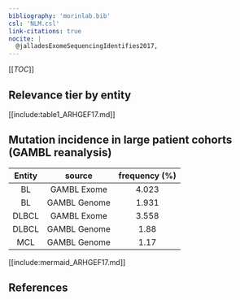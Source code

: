 ```yaml
---
bibliography: 'morinlab.bib'
csl: 'NLM.csl'
link-citations: true
nocite: |
  @jalladesExomeSequencingIdentifies2017, 
---
```


[[_TOC_]]




## Relevance tier by entity

[[include:table1_ARHGEF17.md]]


## Mutation incidence in large patient cohorts (GAMBL reanalysis)

|Entity|source |frequency (%)|
|:------:|:----:|:----:|
|BL|GAMBL Exome |4.023 |
|BL|GAMBL Genome |1.931 |
|DLBCL|GAMBL Exome |3.558 |
|DLBCL|GAMBL Genome |1.88 |
|MCL|GAMBL Genome |1.17 |


[[include:mermaid_ARHGEF17.md]]

## References


